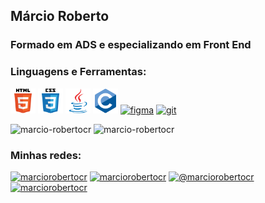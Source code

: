 <section align-itens="center">
  <h1>Márcio Roberto</h1>
  <h3>Formado em <strong>ADS</strong> e especializando em <strong>Front End</strong></h3>

  <h3>Linguagens e Ferramentas:</h3>
  <p>
      <a href="https://www.w3.org/html/" target="_blank" rel="noreferrer"> <img src="https://raw.githubusercontent.com/devicons/devicon/master/icons/html5/html5-original-wordmark.svg" alt="html5" width="40" height="40"/></a>
      <a href="https://www.w3schools.com/css/" target="_blank"       rel="noreferrer"> <img src="https://raw.githubusercontent.com/devicons/devicon/master/icons/css3/css3-original-wordmark.svg" alt="css3" width="40" height="40"/></a>
      <a href="https://www.java.com" target="_blank" rel="noreferrer"> <img src="https://raw.githubusercontent.com/devicons/devicon/master/icons/java/java-original.svg" alt="java" width="40" height="40"/></a>
      <a href="https://www.cprogramming.com/" target="_blank" rel="noreferrer"> <img src="https://raw.githubusercontent.com/devicons/devicon/master/icons/c/c-original.svg" alt="c" width="40" height="40"/></a> 
      <a href="https://www.figma.com/" target="_blank" rel="noreferrer"> <img src="https://www.vectorlogo.zone/logos/figma/figma-icon.svg" alt="figma" width="40" height="40"/></a>
      <a href="https://git-scm.com/" target="_blank" rel="noreferrer"> <img src="https://www.vectorlogo.zone/logos/git-scm/git-scm-icon.svg" alt="git" width="40" height="40"/></a>
   </p>

  <div>
    <p><img src="https://github-readme-stats.vercel.app/api?username=marcio-robertocr&show_icons=true&locale=en"alt="marcio-robertocr" height="100" width="700"> 
    <img src="https://github-readme-stats.vercel.app/api/top-langs?username=marcio-robertocr&show_icons=true&locale=en&layout=compact" alt="marcio-robertocr"height="100" width="700">
    </p>
  </div>
  

  <h3>Minhas redes:</h3>
    <p>
      <a href="https://linkedin.com/in/marciorobertocr" target="blank"><img src="https://raw.githubusercontent.com/rahuldkjain/github-profile-readme-generator/master/src/images/icons/Social/linked-in-alt.svg" alt="marciorobertocr" height="30" width="40"/></a>
      <a href="https://fb.com/marciorobertocr" target="blank"><img src="https://raw.githubusercontent.com/rahuldkjain/github-profile-readme-generator/master/src/images/icons/Social/facebook.svg" alt="marciorobertocr" height="30" width="40" /></a>
      <a href="https://instagram.com/marciorobertocr" target="blank"><img src="https://raw.githubusercontent.com/rahuldkjain/github-profile-readme-generator/master/src/images/icons/Social/instagram.svg" alt="@marciorobertocr" height="30" width="40" /></a>
      <a href="https://discord.gg/marciorobertocr" target="blank"><img src="https://raw.githubusercontent.com/rahuldkjain/github-profile-readme-generator/master/src/images/icons/Social/discord.svg" alt="marciorobertocr" height="30" width="40" /></a>
    </p>
</section>
